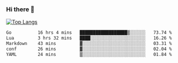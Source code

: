 ### Hi there 👋

<!--
**3Xpl0it3r/3Xpl0it3r** is a ✨ _special_ ✨ repository because its `README.md` (this file) appears on your GitHub profile.

Here are some ideas to get you started:

- 🔭 I’m currently working on ...
- 🌱 I’m currently learning ...
- 👯 I’m looking to collaborate on ...
- 🤔 I’m looking for help with ...
- 💬 Ask me about ...
- 📫 How to reach me: ...
- 😄 Pronouns: ...
- ⚡ Fun fact: ...
-->


[![Top Langs](https://github-readme-stats.vercel.app/api/top-langs/?username=3Xpl0it3r&layout=compact)](https://github.com/3Xpl0it3r/3Xpl0it3r)

<!--START_SECTION:waka-->

```txt
Go          16 hrs 4 mins   ██████████████████▒░░░░░░   73.74 %
Lua         3 hrs 32 mins   ████░░░░░░░░░░░░░░░░░░░░░   16.26 %
Markdown    43 mins         ▓░░░░░░░░░░░░░░░░░░░░░░░░   03.31 %
conf        26 mins         ▓░░░░░░░░░░░░░░░░░░░░░░░░   02.04 %
YAML        24 mins         ▒░░░░░░░░░░░░░░░░░░░░░░░░   01.84 %
```

<!--END_SECTION:waka-->
